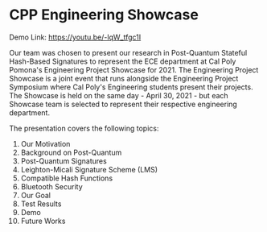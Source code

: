 # CPP Engineering Showcase

Demo Link:
https://youtu.be/-lqW_tfgc1I

Our team was chosen to present our research in Post-Quantum Stateful Hash-Based Signatures to represent the ECE department at Cal Poly Pomona's Engineering Project Showcase for 2021. The Engineering Project Showcase is a joint event that runs alongside the Engineering Project Symposium where Cal Poly's Engineering students present their projects. The Showcase is held on the same day - April 30, 2021 - but each Showcase team is selected to represent their respective engineering department. 

The presentation covers the following topics:
1. Our Motivation
2. Background on Post-Quantum
3. Post-Quantum Signatures
4. Leighton-Micali Signature Scheme (LMS)
5. Compatible Hash Functions
6. Bluetooth Security
7. Our Goal
8. Test Results
9. Demo
10. Future Works
